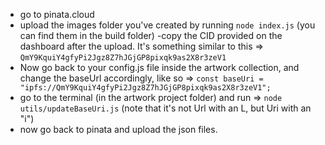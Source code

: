 - go to pinata.cloud
- upload the images folder you've created by running `node index.js` (you can find them in the build folder)
  -copy the CID provided on the dashboard after the upload. It's something similar to this => `QmY9KquiY4gfyPi2Jgz8Z7hJGjGP8pixqk9as2X8r3zeV1`
- Now go back to your config.js file inside the artwork collection, and change the baseUrl accordingly, like so => `const baseUri = "ipfs://QmY9KquiY4gfyPi2Jgz8Z7hJGjGP8pixqk9as2X8r3zeV1"; `
- go to the terminal (in the artwork project folder) and run => `node utils/updateBaseUri.js` (note that it's not Url with an L, but Uri with an "i")
- now go back to pinata and upload the json files.
